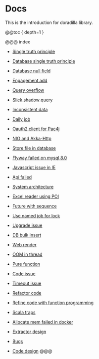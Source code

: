 # Docs

This is the introduction for doradilla library.

@@toc { depth=1 }


@@@ index

* [Single truth principle](singletruthprinciple.md)

* [Database single truth principle](database/index.md)

* [Database null field](fieldnull/index.md)

* [Engagement add](engagement/index.md)

* [Query overflow](slickqueryfailed/index.md)

* [Slick shadow query](shadowquery/index.md)

* [Inconsistent data](inconsistent/index.md)

* [Daily job](dailyjob/index.md)

* [Oauth2 client for Pac4j](pac4j/index.md)

* [NIO and Akka-Http](nio/index.md)

* [Store file in database](databasewithfile/index.md)

* [Flyway failed on mysql 8.0](flywayonmysql/index.md)

* [Javascript issue in IE](iefrontend/index.md)

* [Api failed](apicall/index.md)

* [System architecture](systemdesign/index.md)

* [Excel reader using POI](poiexcel/index.md)

* [Future with sequence](future/index.md)

* [Use named job for lock](lockless/index.md)

* [Upgrade issue](upgradeissue/index.md)

* [DB bulk insert](dbinsert/index.md)

* [Web render](react/index.md)

* [OOM in thread](oom/index.md)

* [Pure function](purefunction/index.md)

* [Code issue](codeissue/index.md)

* [Timeout issue](timeout/index.md)

* [Refactor code](presentationlayer/index.md)

* [Refine code with function programming](coderefineusingfp/index.md)

* [Scala traps](traps/index.md)

* [Allocate mem failed in docker](alloctMemFail/index.md)

* [Extractor design](extractorDesign/index.md)

* [Bugs](bugs/index.md)

* [Code design](codedesign/index.md)
@@@